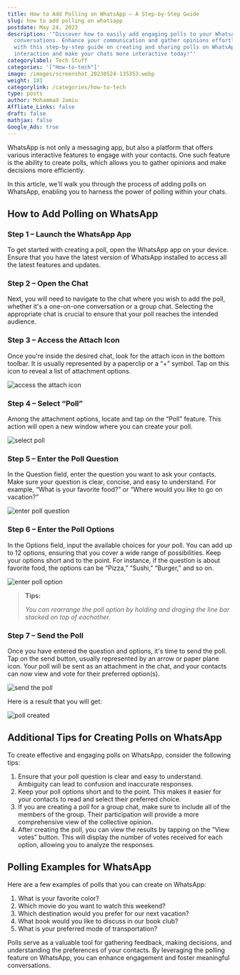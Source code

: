 ```yaml
---
title: How to Add Polling on WhatsApp – A Step-by-Step Guide
slug: how to add polling on whatsapp
postdate: May 24, 2023
description: '"Discover how to easily add engaging polls to your WhatsApp
  conversations. Enhance your communication and gather opinions effortlessly
  with this step-by-step guide on creating and sharing polls on WhatsApp. Boost
  interaction and make your chats more interactive today!"'
categorylabel: Tech Stuff
categories: '["How-to-tech"]'
image: /images/screenshot_20230524-135353.webp
weight: 181
categorylink: /categories/how-to-tech
type: posts
author: Mohammad Jamiu
Affliate_Links: false
draft: false
mathjax: false
Google_Ads: true
---
```

WhatsApp is not only a messaging app, but also a platform that offers various interactive features to engage with your contacts. One such feature is the ability to create polls, which allows you to gather opinions and make decisions more efficiently. 

In this article, we'll walk you through the process of adding polls on WhatsApp, enabling you to harness the power of polling within your chats.

## **How to Add Polling on WhatsApp**

### Step 1 – Launch the WhatsApp App

To get started with creating a poll, open the WhatsApp app on your device. Ensure that you have the latest version of WhatsApp installed to access all the latest features and updates.

### Step 2 – Open the Chat

Next, you will need to navigate to the chat where you wish to add the poll, whether it's a one-on-one conversation or a group chat. Selecting the appropriate chat is crucial to ensure that your poll reaches the intended audience.

### Step 3 – Access the Attach Icon

Once you're inside the desired chat, look for the attach icon in the bottom toolbar. It is usually represented by a paperclip or a “+” symbol. Tap on this icon to reveal a list of attachment options.

![access the attach icon](/images/screenshot_20230524-135248.webp "access the attach icon")

### Step 4 – Select “Poll”

Among the attachment options, locate and tap on the “Poll” feature. This action will open a new window where you can create your poll.

![select poll](/images/screenshot_20230524-135353.webp "select poll")

### Step 5 – Enter the Poll Question

In the Question field, enter the question you want to ask your contacts. Make sure your question is clear, concise, and easy to understand. For example, “What is your favorite food?” or “Where would you like to go on vacation?”

![enter poll question](/images/screenshot_20230524-135604.webp "enter poll question")

### Step 6 – Enter the Poll Options

In the Options field, input the available choices for your poll. You can add up to 12 options, ensuring that you cover a wide range of possibilities. Keep your options short and to the point. For instance, if the question is about favorite food, the options can be “Pizza,” “Sushi,” “Burger,” and so on.

![enter poll option](/images/screenshot_20230524-142021.webp "enter poll option")

> **Tips:** 
>
> *You can rearrange the poll option by holding and draging the line bar stacked on top of eachother.*

### Step 7 – Send the Poll

Once you have entered the question and options, it's time to send the poll. Tap on the send button, usually represented by an arrow or paper plane icon. Your poll will be sent as an attachment in the chat, and your contacts can now view and vote for their preferred option(s).

![send the poll](/images/screenshot_20230524-142148.webp "send the poll")

Here is a result that you will get:

![poll created](/images/screenshot_20230524-142255.webp "poll created")

## Additional Tips for Creating Polls on WhatsApp

To create effective and engaging polls on WhatsApp, consider the following tips:

1. Ensure that your poll question is clear and easy to understand. Ambiguity can lead to confusion and inaccurate responses.
2. Keep your poll options short and to the point. This makes it easier for your contacts to read and select their preferred choice.
3. If you are creating a poll for a group chat, make sure to include all of the members of the group. Their participation will provide a more comprehensive view of the collective opinion.
4. After creating the poll, you can view the results by tapping on the “View votes” button. This will display the number of votes received for each option, allowing you to analyze the responses.

## Polling Examples for WhatsApp

Here are a few examples of polls that you can create on WhatsApp:

1. What is your favorite color?
2. Which movie do you want to watch this weekend?
3. Which destination would you prefer for our next vacation?
4. What book would you like to discuss in our book club?
5. What is your preferred mode of transportation?

Polls serve as a valuable tool for gathering feedback, making decisions, and understanding the preferences of your contacts. By leveraging the polling feature on WhatsApp, you can enhance engagement and foster meaningful conversations.